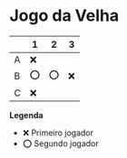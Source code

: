 # Jogo da Velha

|   | 1 | 2 | 3 |
|---|---|---|---|
| A |❌|   |   |
| B |⭕|⭕|❌ |
| C |❌|   |   |

**Legenda**

- ❌ Primeiro jogador 
- ⭕ Segundo jogador